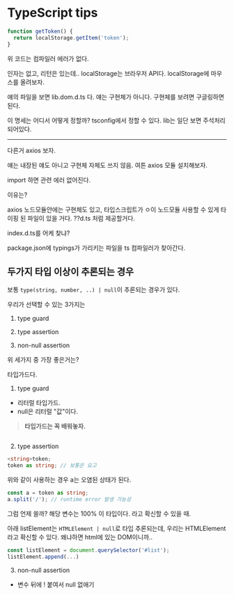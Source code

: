 # TypeScript tips

```ts
function getToken() {
  return localStorage.getItem('token');
}
```

위 코드는 컴파일러 에러가 없다.

인자는 없고, 리턴은 있는데.. localStorage는 브라우저 API다. localStorage에 마우스를 올려보자.

얘의 파일을 보면 lib.dom.d.ts 다. 얘는 구현체가 아니다. 구현체를 보려면 구글링하면된다.

이 명세는 어디서 어떻게 정할까? tsconfig에서 정할 수 있다. lib는 일단 보면 주석처리 되어있다.

---

다른거 axios 보자.

얘는 내장된 얘도 아니고 구현체 자체도 쓰지 않음. 여튼 axios 모듈 설치해보자.

import 하면 관련 에러 없어진다.

이유는?

axios 노드모듈안에는 구현체도 있고, 타입스크립트가 ㅇ이 노드모듈 사용할 수 있게 타이핑 된 파일이 있을 거다. ??d.ts 처럼 제공할거다.

index.d.ts를 어케 찾냐?

package.json에 typings가 가리키는 파일을 ts 컴파일러가 찾아간다.

## 두가지 타입 이상이 추론되는 경우

보통 `type(string, number, ..) | null`이 추론되는 경우가 있다.

우리가 선택할 수 있는 3가지는

1. type guard

2. type assertion

3. non-null assertion

위 세가지 중 가장 좋은거는?

타입가드다.

1. type guard

- 리터럴 타입가드.
- null은 리터럴 "값"이다.

> **타입가드는 꼭 배워놓자.**

```ts
```

2. type assertion

```ts
<string>token;
token as string; // 보통은 요고
```

위와 같이 사용하는 경우 a는 오염된 상태가 된다.

```ts
const a = token as string;
a.split('/'); // runtime error 발생 가능성
```

그럼 언제 쓸까? 해당 변수는 100% 이 타입이다. 라고 확신할 수 있을 때.

아래 listElement는 `HTMLElement | null`로 타입 추론되는데, 우리는 HTMLElement라고 확신할 수 있다. 왜냐하면 html에 있는 DOM이니까..

```ts
const listElement = document.querySelector('#list');
listElement.append(...)
```

3. non-null assertion

- 변수 뒤에 ! 붙여서 null 없애기
